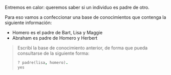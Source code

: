 Entremos en calor: queremos saber si un individuo es padre de otro.

Para eso vamos a confeccionar una base de conocimientos que contenga la siguiente información: 

* Homero es el padre de Bart, Lisa y Maggie
* Abraham es padre de Homero y Herbert

> Escribí la base de conocimiento anterior, de forma que pueda consultarse de la siguiente forma:
>
> ```prolog
> ? padre(lisa, homero).
> yes
> ```